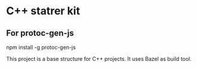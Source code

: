 # C++ statrer kit

## For protoc-gen-js
npm install -g protoc-gen-js

This project is a base structure for C++ projects.
It uses Bazel as build tool.